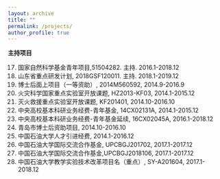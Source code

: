```yaml
---
layout: archive
title: ""
permalink: /projects/
author_profile: true
---
```




**主持项目**

17. 国家自然科学基金青年项目,51504282. 主持. 2016.1-2018.12
27. 山东省重点研发计划, 2018GSF120011. 主持. 2018.1-2019.12
37. 博士后面上项目（一等资助）, 2014M560592, 2014.9-2016.9
47. 火灾科学国家重点实验室开放课题,  HZ2013-KF03, 2014.1-2015.12
57. 灭火救援重点实验室开放课题, KF201401, 2014.10-2016.10
67. 中央高校基本科研业务经费-青年基金, 14CX02131A, 2014.1-2015.12
77. 中央高校基本科研业务经费-青年基金延续,  16CX02045A, 2016.1-2018.12
87. 青岛市博士后资助项目,  2014.10-2016.10
97. 中国石油大学人才引进经费,  2014.1-2016.12
107. 中国石油大学国际交流合作基金, UPCBGJ201702, 2017.1-2017.12
117. 中国石油大学国际交流合作基金,UPCBGJ2018106, 2017.1-2017.12
127. 中国石油大学教学实验技术改革项目名（重点）, SY-A201604, 2017.1-2018.12

